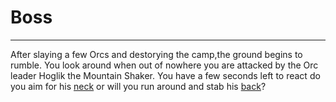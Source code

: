 # Boss
---

After slaying a few Orcs and destorying the camp,the ground begins to rumble. You look around when out of nowhere you are attacked by the Orc leader Hoglik the Mountain Shaker. You have a few seconds left to react do you aim for his [neck](death.md) or will you run around and stab his [back](bossdeath.md)? 